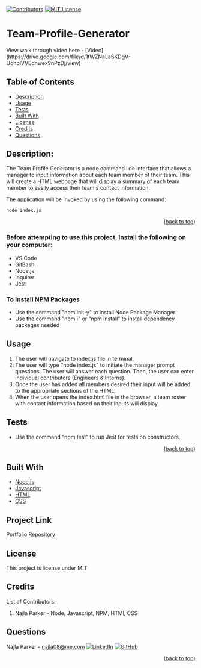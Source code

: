 [![Contributors][contributors-shield]][contributors-url]
[![MIT License][license-shield]][license-url]

# Team-Profile-Generator
<div>
   <p>
    View walk through video here - [Video](https://drive.google.com/file/d/1tWZNaLaSKDgV-UohblVVEdnwex9nPzDj/view)
  </p>
</div>

## Table of Contents
* [Description](#description)
* [Usage](#usage)
* [Tests](#tests)
* [Built With](#built-with)
* [License](#license)
* [Credits](#credits)
* [Questions](#questions)

## Description:
The Team Profile Generator is a node command line interface that allows a manager to input information about each team member of their team. This will create a HTML webpage that will display a summary of each team member to easily access their team's contact information.

The application will be invoked by using the following command:

```bash
node index.js
```

<p align="right">(<a href="#top">back to top</a>)</p>

### Before attempting to use this project, install the following on your computer:
* VS Code
* GitBash
* Node.js
* Inquirer
* Jest

### To Install NPM Packages
* Use the command "npm init-y" to install Node Package Manager
* Use the command "npm i" or "npm install" to install dependency packages needed

## Usage
1. The user will navigate to index.js file in terminal.
2. The user will type "node index.js" to initiate the manager prompt questions. The user will answer each question. Then, the user can enter individual contributors (Engineers & Interns).
3. Once the user has added all members desired their input will be added to the appropriate sections of the HTML.
4. When the user opens the index.html file in the browser, a team roster with contact information based on their inputs will display.

## Tests
* Use the command "npm test" to run Jest for tests on constructors.

<p align="right">(<a href="#top">back to top</a>)</p>

## Built With
- [Node.js](https://nodejs.org/en/)
- [Javascript](https://www.javascript.com)
- [HTML](https://en.wikipedia.org/wiki/HTML)
- [CSS](https://developer.mozilla.org/en-US/docs/Learn/CSS/First_steps/What_is_CSS)

## Project Link

[Portfolio Repository](https://github.com/nparker80/Team-Profile-Generator)

## License 
This project is license under MIT

## Credits

List of Contributors:

1. Najla Parker - Node, Javascript, NPM, HTMl, CSS

## Questions

Najla Parker - najla08@me.com [![LinkedIn][linkedin-shield]][linkedin-url-naj] [![GitHub][github-shield]][github-url-naj]

<p align="right">(<a href="#top">back to top</a>)</p>

<!-- MARKDOWN LINKS & IMAGES -->
<!-- https://www.markdownguide.org/basic-syntax/#reference-style-links -->

[contributors-shield]: https://img.shields.io/github/contributors/nparker80/readme-generator.svg?style=for-the-badge
[contributors-url]: https://github.com/nparker80/readme-generator/graphs/contributors
[license-shield]: https://img.shields.io/github/license/nparker80/readme-generator
[license-url]: https://github.com/nparker80/readme-generator/blob/main/LICENSE
[linkedin-shield]: https://img.shields.io/badge/-LinkedIn-black.svg?style=for-the-badge&logo=linkedin&colorB=555
[linkedin-url-naj]: https://www.linkedin.com/in/najlaparker/
[github-shield]: https://img.shields.io/badge/-Github-blueviolet.svg?style=for-the-badge&logo=Github&colorB=555
[github-url-naj]: https://github.com/nparker80
